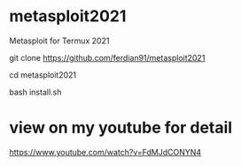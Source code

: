 # metasploit2021
Metasploit for Termux 2021


git clone https://github.com/ferdian91/metasploit2021

cd metasploit2021

bash install.sh


# view on my youtube for detail

https://www.youtube.com/watch?v=FdMJdCONYN4
